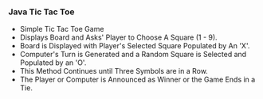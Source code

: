 ### Java Tic Tac Toe
- Simple Tic Tac Toe Game
- Displays Board and Asks' Player to Choose A Square (1 - 9).
- Board is Displayed with Player's Selected Square Populated by An 'X'.
- Computer's Turn is Generated and a Random Square is Selected and Populated by an 'O'.
- This Method Continues until Three Symbols are in a Row.
- The Player or Computer is Announced as Winner or the Game Ends in a Tie.